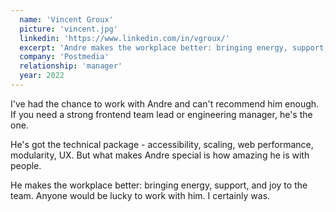 ```yaml
---
  name: 'Vincent Groux'
  picture: 'vincent.jpg'
  linkedin: 'https://www.linkedin.com/in/vgroux/'
  excerpt: 'Andre makes the workplace better: bringing energy, support, and joy to the team'
  company: 'Postmedia'
  relationship: 'manager'
  year: 2022
---
```


<p>I've had the chance to work with Andre and can't recommend him enough. If you need a strong frontend team lead or engineering manager, he's the one. </p>
<p>He's got the technical package - accessibility, scaling, web performance, modularity, UX. But what makes Andre special is how amazing he is with people. </p>
<p>He makes the workplace better: bringing energy, support, and joy to the team. Anyone would be lucky to work with him. I certainly was.</p>